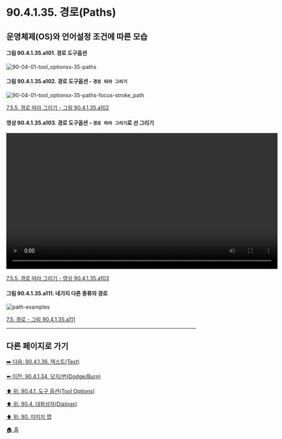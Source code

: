 # 90.4.1.35. 경로(Paths)
## 운영체제(OS)와 언어설정 조건에 따른 모습
#### 그림 90.4.1.35.a101. 경로 도구옵션
![90-04-01-tool_optionsx-35-paths](https://github.com/wonder13662/gimp/assets/15767104/dee59e10-5d74-4f0f-967a-a6cbb5415df4)

<a id="90-04-01-35-a102"></a> 

#### 그림 90.4.1.35.a102. 경로 도구옵션 - `경로 따라 그리기`
![90-04-01-tool_optionsx-35-paths-focus-stroke_path](https://github.com/wonder13662/gimp/assets/15767104/34a212ad-f35f-4fb7-94a9-015a873882ae)

[7.5.5. 경로 따라 그리기 - 그림 90.4.1.35.a102](./07-05-05-stroking-a-path.md#90-04-01-35-a102)

<a id="90-04-01-35-a103"></a>

#### 영상 90.4.1.35.a103. 경로 도구옵션 - `경로 따라 그리기`로 선 그리기
<video controls="controls" width="720" src="https://github.com/wonder13662/gimp/assets/15767104/ebad5fdc-7c60-47b8-bc42-9e3ed00ec004"></video>

[7.5.5. 경로 따라 그리기 - 영상 90.4.1.35.a103](./07-05-05-stroking-a-path.md#90-04-01-35-a103)

<a id="90-04-01-35-a111"></a>

#### 그림 90.4.1.35.a111. 네가지 다른 종류의 경로
![path-examples](https://github.com/wonder13662/gimp/assets/15767104/ede51131-8fdf-403f-a64c-62e98272841a)

[7.5. 경로 - 그림 90.4.1.35.a111](./07-05-00-paths.md#90-04-01-35-a111)

***

## 다른 페이지로 가기

[➡️ 다음: 90.4.1.36. 텍스트(Text)](./90-04-01-36-text.md)

[⬅️ 이전: 90.4.1.34. 닷지/번(Dodge/Burn)](./90-04-01-34-dodge_burn.md)

[⬆️ 위: 90.4.1. 도구 옵션(Tool Options)](./90-04-01-00-tool_options.md)

[⬆️ 위: 90.4. 대화상자(Dialogs)](./90-04-00-dialogs.md)

[⬆️ 위: 90. 이미지 맵](./90-00-image-map.md)

[🏠 홈](./00-home.md)
